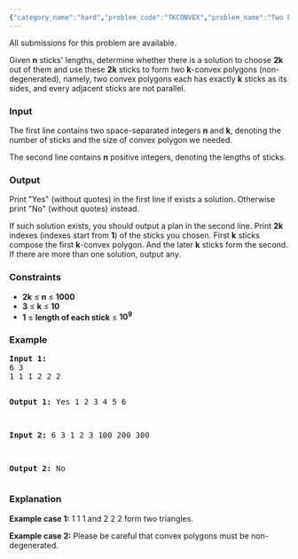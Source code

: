 ```yaml
---
{"category_name":"hard","problem_code":"TKCONVEX","problem_name":"Two k-Convex Polygons","languages_supported":{"0":"ADA","1":"ASM","2":"BASH","3":"BF","4":"C","5":"C99 strict","6":"CAML","7":"CLOJ","8":"CLPS","9":"CPP 4.3.2","10":"CPP 4.9.2","11":"CPP14","12":"CS2","13":"D","14":"ERL","15":"FORT","16":"FS","17":"GO","18":"HASK","19":"ICK","20":"ICON","21":"JAVA","22":"JS","23":"LISP clisp","24":"LISP sbcl","25":"LUA","26":"NEM","27":"NICE","28":"NODEJS","29":"PAS fpc","30":"PAS gpc","31":"PERL","32":"PERL6","33":"PHP","34":"PIKE","35":"PRLG","36":"PYTH","37":"PYTH 3.4","38":"RUBY","39":"SCALA","40":"SCM guile","41":"SCM qobi","42":"ST","43":"TCL","44":"TEXT","45":"WSPC"},"max_timelimit":3,"source_sizelimit":50000,"problem_author":"shangjingbo","problem_tester":"tuananh93","date_added":"16-04-2013","tags":{"0":"june13","1":"math","2":"medium","3":"shangjingbo"},"editorial_url":"http://discuss.codechef.com/problems/TKCONVEX","time":{"view_start_date":1371462407,"submit_start_date":1371462407,"visible_start_date":1371460885,"end_date":1735669800},"layout":"problem"}
---
```

<span class="solution-visible-txt">All submissions for this problem are available.</span><p>
Given <b>n</b> sticks' lengths, determine whether there is a solution to choose <b>2k</b> out of them and use these <b>2k</b> sticks to form two <b>k</b>-convex polygons (non-degenerated), namely, two convex polygons each has exactly <b>k</b> sticks as its sides, and every adjacent sticks are not parallel.
</p>
<h3>Input</h3>
<p>The first line contains two space-separated integers <b>n</b> and <b>k</b>, denoting the number of sticks and the size of convex polygon we needed.</p>
<p>The second line contains <b>n</b> positive integers, denoting the lengths of sticks.</p>
<h3>Output</h3>
<p>Print "Yes" (without quotes) in the first line if exists a solution. Otherwise print "No" (without quotes) instead.</p>
<p>If such solution exists, you should output a plan in the second line. Print <b>2k</b> indexes (indexes start from <b>1</b>) of the sticks you chosen. First <b>k</b> sticks compose the first <b>k</b>-convex polygon. And the later <b>k</b> sticks form the second. If there are more than one solution, output any.</p>
<h3>Constraints</h3>
<ul>
<li><b>2k</b> ≤ <b>n</b> ≤ <b>1000</b></li>
<li><b>3</b> ≤ <b>k</b> ≤ <b>10</b></li>
<li><b>1</b> ≤ <b>length of each stick</b> ≤ <b>10<sup>9</sup></b></li>
</ul>
<h3>Example</h3>
<pre>
<b>Input 1:</b>
6 3
1 1 1 2 2 2

<b>Output 1:</b>
Yes
1 2 3 4 5 6


<b>Input 2:</b>
6 3
1 2 3 100 200 300

<b>Output 2:</b>
No
</pre><h3>Explanation</h3>
<p><b>Example case 1:</b> 1 1 1 and 2 2 2 form two triangles.</p>
<p><b>Example case 2:</b> Please be careful that convex polygons must be non-degenerated.</p>
